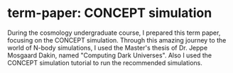 # term-paper: CONCEPT simulation
During the cosmology undergraduate course, I prepared this term paper, focusing on the CONCEPT simulation. Through this amazing journey to the world of N-body simulations, I used the Master's thesis of Dr. Jeppe Mosgaard Dakin, named "Computing Dark Universes". Also I used the CONCEPT simulation tutorial to run the recommended simulations.
